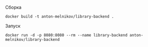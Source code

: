 Сборка
```
docker build -t anton-melnikov/library-backend .
```
Запуск
```
docker run -d -p 8080:8080 --rm --name library-backend anton-melnikov/library-backend
```